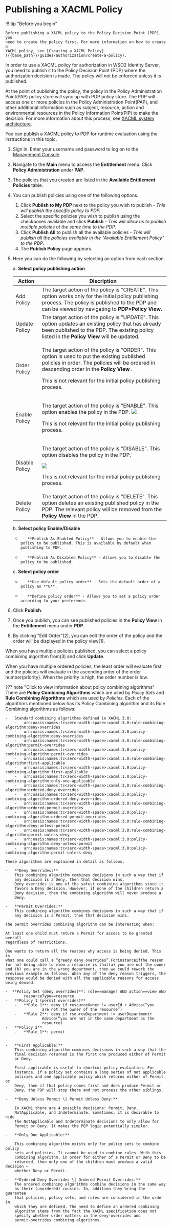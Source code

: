 # Publishing a XACML Policy

!!! tip "Before you begin"
    
    Before publishing a XACML policy to the Policy Decision Point (PDP), you
    need to create the policy first. For more information on how to create a
    XACML policy, see [Creating a XACML Policy]({{base_path}}/guides/authorization/create-a-policy).
    

In order to use a XACML policy for authorization in WSO2 Identity
Server, you need to publish it to the Policy Decision Point (PDP) where
the authorization decision is made. The policy will not be enforced
unless it is published.

At the point of publishing the policy, the policy in the Policy
Administration Point(PAP) policy store will sync up with PDP policy
store. The PDP will access one or more policies in the Policy
Administration Point(PAP), and other additional information such as
subject, resource, action and environmental resources in the Policy
Information Point(PIP) to make the decision. For more information about
this process, see [XACML system
architecture]({{base_path}}/references/concepts/authorization/access-control).

You can publish a XACML policy to PDP for runtime evaluation using the
instructions in this topic.

1.  Sign in. Enter your username and password to log on to the
    [Management Console]({{base_path}}/setup/getting-started-with-the-management-console).
2.  Navigate to the **Main** menu to access the **Entitlement** menu.
    Click **Policy Administration** under **PAP**.
3.  The policies that you created are listed in the **Available
    Entitlement Policies** table.  
4.  You can publish policies using one of the following options.  
    1.  Click **Publish to My PDP** next to the policy you wish to
        publish - *This will publish the specific policy to PDP.*
    2.  Select the specific policies you wish to publish using the
        checkboxes available and click **Publish** - *This will allow us
        to publish multiple policies at the same time to the PDP.*
    3.  Click **Publish All** to publish all the available policies -
        *This will publish all the policies available in the "Available
        Entitlement Policy" to the PDP*.
    4.  The **Publish Policy** page appears.

5.  Here you can do the following by selecting an option from each
    section.
    	
	a. **Select policy publishing action**
		
	<table>
	<thead>
	<tr class="header">
	<th>Action</th>
	<th>Discription</th>
	</tr>
	</thead>
	<tbody>
	<tr class="odd">
	<td>Add Policy</td>
	<td>The target action of the policy is "CREATE". This option works only for the initial policy publishing process. The policy is published to the PDP and can be viewed by navigating to <strong>PDP&gt;Policy View.</strong></td>
	</tr>
	<tr class="even">
	<td>Update Policy</td>
	<td>The target action of the policy is "UPDATE". This option updates an existing policy that has already been published to the PDP. The existing policy listed in the <strong>Policy View</strong> will be updated.</td>
	</tr>
	<tr class="odd">
	<td>Order Policy</td>
	<td><p>The target action of the policy is "ORDER". This option is used to put the existing published policies in order. The policies will be ordered in descending order in the <strong>Policy View</strong> .</p>
	<p>This is not relevant for the initial policy publishing process.</p></td>
	</tr>
	<tr class="even">
	<td>Enable Policy</td>
	<td><div class="content-wrapper">
	<p>The target action of the policy is "ENABLE". This option enables the policy in the PDP. <img src="{{base_path}}/assets/img/tutorials/enable-policy.png"></p>
	<p>This is not relevant for the initial policy publishing process.<br/>
	</p>
	</div></td>
	</tr>
	<tr class="odd">
	<td>Disable Policy</td>
	<td><div class="content-wrapper">
	<p>The target action of the policy is "DISABLE". This option disables the policy in the PDP.</p>
	<p><img src="{{base_path}}/assets/img/tutorials/disable-policy.png"><br/>
	</p>
	<p>This is not relevant for the initial policy publishing process.</p>
	</div></td>
	</tr>
	<tr class="even">
	<td>Delete Policy</td>
	<td>The target action of the policy is "DELETE". This option deletes an existing published policy in the PDP. The relevant policy will be removed from the <strong>Policy View</strong> in the PDP.</td>
	</tr>
	</tbody>
	</table>
	
	b. **Select policy Enable/Disable**
	
	   -		**Publish As Enabled Policy** - Allows you to enable the policy to be published. This is available by default when publishing to PDP.
	
	   -		**Publish As Disabled Policy** - Allows you to disable the policy to be published.
	
    c. **Select policy order**
    
       -		**Use default policy order** - Sets the default order of a policy as **0**.
       
	   -		**Define policy order** - Allows you to set a policy order according to your preference.

6.  Click **Publish**.
7.  Once you publish, you can see published policies in the **Policy
    View** in the **Entitlement** menu under **PDP**.
8.  By clicking "Edit Order"(2), you can edit the order of the policy
    and the order will be displayed in the policy view(1).

When you have multiple policies published, you can select a policy
combining algorithm from(3) and click **Update**.

When you have multiple ordered policies, the least order will evaluate
first and the policies will evaluate in the ascending order of the order
number(priority). When the priority is high, the order number is low.

  

??? note "Click to view information about policy combining algorithms"
    There are **Policy Combining Algorithms** which are used by *Policy
    Sets* and **Rule Combining Algorithms** which are used by *Policies*.
    Each of the algorithms mentioned below has its Policy Combining
    algorithm and its Rule Combining algorithms as follows:
    
    -   Standard combining algorithms defined in XACML 3.0:
        -   urn:oasis:names:tc<zero-width-space>:xacml:3.0:rule-combining-algorithm:deny-overrides
        -   urn:oasis:names:tc<zero-width-space>:xacml:3.0:policy-combining-algorithm:deny-overrides
        -   urn:oasis:names:tc<zero-width-space>:xacml:3.0:rule-combining-algorithm:permit-overrides
        -   urn:oasis:names:tc<zero-width-space>:xacml:3.0:policy-combining-algorithm:permit-overrides
        -   urn:oasis:names:tc<zero-width-space>:xacml:1.0:rule-combining-algorithm:first-applicable
        -   urn:oasis:names:tc<zero-width-space>:xacml:1.0:policy-combining-algorithm:first-applicable
        -   urn:oasis:names:tc<zero-width-space>:xacml:1.0:policy-combining-algorithm:only-one-applicable
        -   urn:oasis:names:tc<zero-width-space>:xacml:3.0:rule-combining-algorithm:ordered-deny-overrides
        -   urn:oasis:names:tc<zero-width-space>:xacml:3.0:policy-combining-algorithm:ordered-deny-overrides
        -   urn:oasis:names:tc<zero-width-space>:xacml:3.0:rule-combining-algorithm:ordered-permit-overrides
        -   urn:oasis:names:tc<zero-width-space>:xacml:3.0:policy-combining-algorithm:ordered-permit-overrides
        -   urn:oasis:names:tc<zero-width-space>:xacml:3.0:rule-combining-algorithm:deny-unless-permit
        -   urn:oasis:names:tc<zero-width-space>:xacml:3.0:rule-combining-algorithm:permit-unless-deny
        -   urn:oasis:names:tc<zero-width-space>:xacml:3.0:policy-combining-algorithm:deny-unless-permit
        -   urn:oasis:names:tc<zero-width-space>:xacml:3.0:policy-combining-algorithm:permit-unless-deny
    
    These algorithms are explained in detail as follows,
    
    -   **Deny Overrides:**  
        This combining algorithm combines decisions in such a way that if
        any decision is a Deny, then that decision wins.  
        Deny overrides is one of the safest combining algorithms since it
        favors a Deny decision. However, if none of the children return a
        Deny decision, then the combining algorithm will never produce a
        Deny.  
          
    -   **Permit Overrides:**  
        This combining algorithm combines decisions in such a way that if
        any decision is a Permit, then that decision wins.
    
    The permit overrides combining algorithm can be interesting when:
    
    At least one child must return a Permit for access to be granted overall
    regardless of restrictions.
    
    One wants to return all the reasons why access is being denied. This is
    what one could call a “greedy deny overrides”.Forinstanceifthe reason
    for not being able to view a resource is that(a) you are not the owner
    and (b) you are in the wrong department, then we could rework the
    previous example as follows. When any of the deny reason triggers, the
    response would be denied with all the applicable reasons for access
    being denied:
    
    -  **Policy Set (deny overrides)**: role==manager AND action==view AND
            resourceType==resource
    -   **Policy 1 (permit overrides)**
        -   **Rule 1**: deny if resourceOwner != userId + Advice(“you
                    are not the owner of the resource”)
        -   **Rule 2**: deny if rsourceDepartment != userDepartment+
                    Advice(“you are not in the same department as the
                    resource)
    -   **Policy 2**
        -   **Rule 1**: permit
    
    
    -   **First Applicable:**  
        This combining algorithm combines decisions in such a way that the
        final decision returned is the first one produced either of Permit
        or Deny. 
        
        First applicable is useful to shortcut policy evaluation. For
        instance, if a policy set contains a long series of not applicable
        policies and one applicable policy which returns either of Permit or
        Deny, then if that policy comes first and does produce Permit or
        Deny, the PDP will stop there and not process the other siblings.  
    
    -   **Deny Unless Permit \| Permit Unless Deny:**  
    
        In XACML there are 4 possible decisions: Permit, Deny,
        NotApplicable, and Indeterminate. Sometimes, it is desirable to hide
        the NotApplicable and Indeterminate decisions to only allow for
        Permit or Deny. It makes the PEP logic potentially simpler.
    
    -   **Only One Applicable:**
    
		This combining algorithm exists only for policy sets to combine policy
		sets and policies. It cannot be used to combine rules. With this
		combining algorithm, in order for either of a Permit or Deny to be
		returned, then only one of the children must produce a valid decision –
		whether Deny or Permit.
    
    -   **Ordered Deny Overrides \| Ordered Permit Overrides:**  
        The ordered combining algorithms combine decisions in the same way
        as their (unordered) cousins. In, addition they bring the guarantee
        that policies, policy sets, and rules are considered in the order in
        which they are defined. The need to define an ordered combining
        algorithm stems from the fact the XACML specification does not
        specify whether order matters in the deny-overrides and
        permit-overrides combining algorithms.
    
